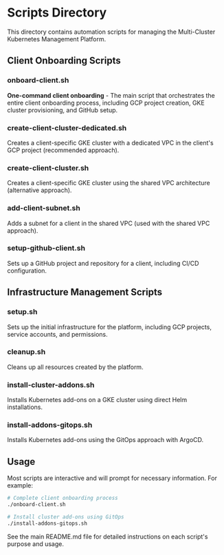 # Scripts Directory

This directory contains automation scripts for managing the Multi-Cluster Kubernetes Management Platform.

## Client Onboarding Scripts

### onboard-client.sh
**One-command client onboarding** - The main script that orchestrates the entire client onboarding process, including GCP project creation, GKE cluster provisioning, and GitHub setup.

### create-client-cluster-dedicated.sh
Creates a client-specific GKE cluster with a dedicated VPC in the client's GCP project (recommended approach).

### create-client-cluster.sh
Creates a client-specific GKE cluster using the shared VPC architecture (alternative approach).

### add-client-subnet.sh
Adds a subnet for a client in the shared VPC (used with the shared VPC approach).

### setup-github-client.sh
Sets up a GitHub project and repository for a client, including CI/CD configuration.

## Infrastructure Management Scripts

### setup.sh
Sets up the initial infrastructure for the platform, including GCP projects, service accounts, and permissions.

### cleanup.sh
Cleans up all resources created by the platform.

### install-cluster-addons.sh
Installs Kubernetes add-ons on a GKE cluster using direct Helm installations.

### install-addons-gitops.sh
Installs Kubernetes add-ons using the GitOps approach with ArgoCD.

## Usage

Most scripts are interactive and will prompt for necessary information. For example:

```bash
# Complete client onboarding process
./onboard-client.sh

# Install cluster add-ons using GitOps
./install-addons-gitops.sh
```

See the main README.md file for detailed instructions on each script's purpose and usage.